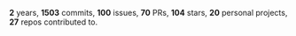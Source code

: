 **2** years, **1503** commits, **100** issues, **70** PRs, **104** stars, **20** personal projects, **27** repos contributed to.
